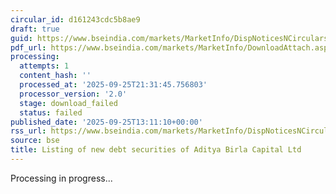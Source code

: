 ```yaml
---
circular_id: d161243cdc5b8ae9
draft: true
guid: https://www.bseindia.com/markets/MarketInfo/DispNoticesNCirculars.aspx?Noticeid={93AD1BB3-E80C-45CD-9D59-25DFE824361C}&noticeno=20250925-46&dt=09/25/2025&icount=46&totcount=65&flag=0
pdf_url: https://www.bseindia.com/markets/MarketInfo/DownloadAttach.aspx?id=20250925-46&attachedId=
processing:
  attempts: 1
  content_hash: ''
  processed_at: '2025-09-25T21:31:45.756803'
  processor_version: '2.0'
  stage: download_failed
  status: failed
published_date: '2025-09-25T13:11:10+00:00'
rss_url: https://www.bseindia.com/markets/MarketInfo/DispNoticesNCirculars.aspx?Noticeid={93AD1BB3-E80C-45CD-9D59-25DFE824361C}&noticeno=20250925-46&dt=09/25/2025&icount=46&totcount=65&flag=0
source: bse
title: Listing of new debt securities of Aditya Birla Capital Ltd
---
```


Processing in progress...